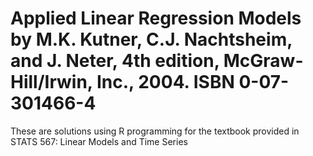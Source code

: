 # Applied Linear Regression Models by M.K. Kutner, C.J. Nachtsheim, and J. Neter, 4th edition, McGraw-Hill/Irwin, Inc., 2004. ISBN 0-07-301466-4

These are solutions using R programming for the textbook provided in STATS 567: Linear Models and Time Series
